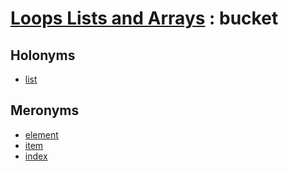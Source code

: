 # [Loops Lists and Arrays][1] : bucket

## Holonyms

  - [list](list.md)

## Meronyms

  - [element](element.md)
  - [item](item.md)
  - [index](index.md)

[1]: README.md
